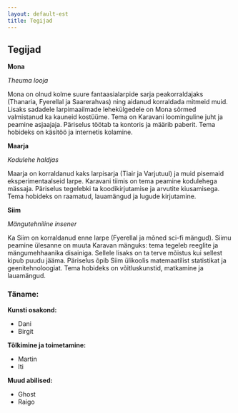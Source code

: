 ```yaml
---
layout: default-est
title: Tegijad
---
```

## Tegijad

**Mona**

_Theuma looja_

Mona on olnud kolme suure fantaasialarpide sarja peakorraldajaks (Thanaria, Fyerellal ja Saarerahvas) ning aidanud korraldada mitmeid muid. Lisaks sadadele larpimaailmade lehekülgedele on Mona sõrmed valmistanud ka kauneid kostüüme. Tema on Karavani loominguline juht ja peamine asjaajaja. Päriselus töötab ta kontoris ja määrib paberit. Tema hobideks on käsitöö ja internetis kolamine. 

**Maarja**

_Kodulehe haldjas_

Maarja on korraldanud kaks larpisarja (Tiair ja Varjutuul) ja muid pisemaid eksperimentaalseid larpe. Karavani tiimis on tema peamine kodulehega mässaja. Päriselus tegelebki ta koodikirjutamise ja arvutite kiusamisega. Tema hobideks on raamatud, lauamängud ja lugude kirjutamine. 

**Siim**

_Mängutehniline insener_

Ka Siim on korraldanud enne larpe (Fyerellal ja mõned sci-fi mängud). Siimu peamine ülesanne on muuta Karavan mänguks: tema tegeleb reeglite ja mängumehhaanika disainiga. Sellele lisaks on ta terve mõistus kui sellest kipub puudu jääma. Päriselus õpib Siim ülikoolis matemaatilist statistikat ja geenitehnoloogiat. Tema hobideks on võitluskunstid, matkamine ja lauamängud. 

### Täname:

**Kunsti osakond:**
* Dani
* Birgit

**Tõlkimine ja toimetamine:**
* Martin
* Iti

**Muud abilised:**
* Ghost
* Raigo